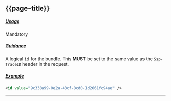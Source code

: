 ## {{page-title}}

<h5><ins>Usage</ins></h5>

<span class="mro-circle mandatory" title="Mandatory"></span> Mandatory

<h5><ins>Guidance</ins></h5>

A logical `id` for the bundle. This **MUST** be set to the same value as the `Ssp-TraceID` header in the request.

<h5><ins>Example</ins></h5>

```xml
<id value="9c338a99-0e2a-43cf-8cd0-1d2661fc94ae" />
```

---
